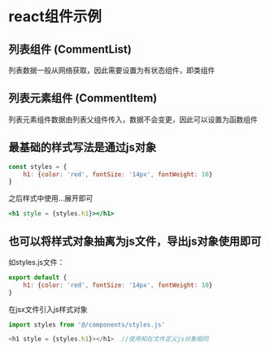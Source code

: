
# react组件示例

## 列表组件 (CommentList)

列表数据一般从网络获取，因此需要设置为有状态组件，即类组件

## 列表元素组件 (CommentItem)

列表元素组件数据由列表父组件传入，数据不会变更，因此可以设置为函数组件

## 最基础的样式写法是通过js对象

```js
const styles = {
    h1: {color: 'red', fontSize: '14px', fontWeight: 10}
}
```

之后样式中使用...展开即可

```jsx
<h1 style = {styles.h1}></h1>
```

## 也可以将样式对象抽离为js文件，导出js对象使用即可

如styles.js文件：

```js
export default {
    h1: {color: 'red', fontSize: '14px', fontWeight: 10}
}
```

在jsx文件引入js样式对象

```js
import styles from '@/components/styles.js'

<h1 style = {styles.h1}></h1>  //使用和在文件定义js对象相同

```
